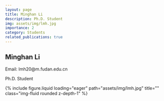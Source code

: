 ```yaml
---
layout: page
title: Minghan Li
description: Ph.D. Student
img: assets/img/lmh.jpg
importance: 2
category: Students
related_publications: true
---
```




<div class="row">
    <div class="col-sm-8 mt-3 mt-md-0">
        <h2>Minghan Li</h2>
        <p>Email: lmh20@m.fudan.edu.cn</p>
        <p>Ph.D. Student</p>
    </div>
    <div class="col-sm-4 mt-3 mt-md-0">
        {% include figure.liquid loading="eager" path="assets/img/lmh.jpg" title="" class="img-fluid rounded z-depth-1" %}
    </div>
</div>
